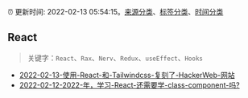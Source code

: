 :alarm_clock: 更新时间: 2022-02-13 05:54:15。[来源分类](../README.md)、[标签分类](../TAGS.md)、[时间分类](../TIMELINE.md)

## React


> 关键字：`React`、`Rax`、`Nerv`、`Redux`、`useEffect`、`Hooks`



- [2022-02-13-使用-React-和-Tailwindcss-复刻了-HackerWeb-网站](https://www.v2ex.com/t/833523) 
- [2022-02-12-2022-年，学习-React-还需要学-class-component-吗?](https://www.v2ex.com/t/833490) 
